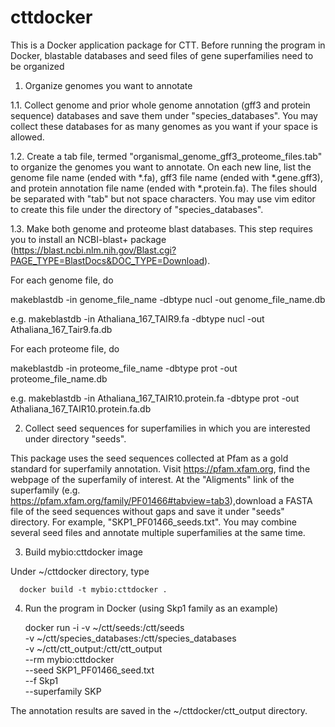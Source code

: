# cttdocker
This is a Docker application package for CTT. Before running the program in Docker, blastable databases and seed files of gene superfamilies need to be organized

1. Organize genomes you want to annotate

1.1. Collect genome and prior whole genome annotation (gff3 and protein sequence) databases and save them under "species_databases". You may collect these databases for as many genomes as you want if your space is allowed.

1.2. Create a tab file, termed "organismal_genome_gff3_proteome_files.tab" to organize the genomes you want to annotate. On each new line, list the genome file name (ended with *.fa), gff3 file name (ended with *.gene.gff3), and protein annotation file name (ended with *.protein.fa). The files should be separated with "tab" but not space characters. You may use vim editor to create this file under the directory of "species_databases".

1.3. Make both genome and proteome blast databases. This step requires you to install an NCBI-blast+ package (https://blast.ncbi.nlm.nih.gov/Blast.cgi?PAGE_TYPE=BlastDocs&DOC_TYPE=Download).   

For each genome file, do

 makeblastdb -in genome_file_name -dbtype nucl -out genome_file_name.db
 
 e.g. makeblastdb -in Athaliana_167_TAIR9.fa -dbtype nucl -out Athaliana_167_Tair9.fa.db

For each proteome file, do

 makeblastdb -in proteome_file_name -dbtype prot -out proteome_file_name.db

 e.g. makeblastdb -in Athaliana_167_TAIR10.protein.fa -dbtype prot -out Athaliana_167_TAIR10.protein.fa.db

2. Collect seed sequences for superfamilies in which you are interested under directory "seeds".

This package uses the seed sequences collected at Pfam as a gold standard for superfamily annotation. Visit https://pfam.xfam.org, find the webpage of the superfamily of interest.  At the "Aligments" link of the superfamily (e.g. https://pfam.xfam.org/family/PF01466#tabview=tab3),download a FASTA file of the seed sequences without gaps and save it under "seeds" directory. For example, "SKP1_PF01466_seeds.txt". You may combine several seed files and annotate multiple superfamilies at the same time.

3. Build mybio:cttdocker image

  Under ~/cttdocker directory, type
  
      docker build -t mybio:cttdocker .
      
4. Run the program in Docker (using Skp1 family as an example)

      docker run -i -v ~/ctt/seeds:/ctt/seeds \
-v ~/ctt/species_databases:/ctt/species_databases \
-v ~/ctt/ctt_output:/ctt/ctt_output \
--rm mybio:cttdocker \
--seed SKP1_PF01466_seed.txt \
--f Skp1 \
--superfamily SKP

The annotation results are saved in the ~/cttdocker/ctt_output directory.


      


  




